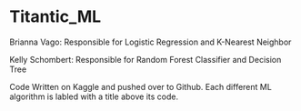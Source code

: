 # Titantic_ML

Brianna Vago: Responsible for Logistic Regression and K-Nearest Neighbor

Kelly Schombert: Responsible for Random Forest Classifier and Decision Tree

Code Written on Kaggle and pushed over to Github. Each different ML algorithm is labled with a title above its code.

